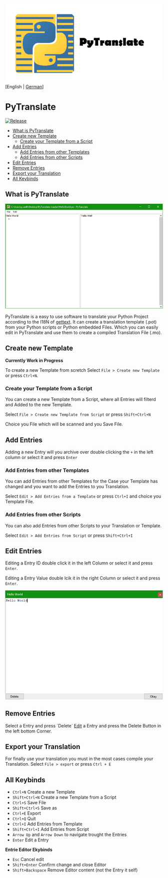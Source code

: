 ![Logo of PyTranslate](https://raw.githubusercontent.com/GreenSky-Productions/PyTranslate/master/images/SocialPreviewPyTranslate.png)
[English | [German](README-DE.md)]
# PyTranslate

[![Release](https://img.shields.io/github/downloads/GreenSky-Productions/PyTranslate/v1.1/total?color=green)](https://github.com/GreenSky-Productions/PyTranslate/releases/latest)



* [What is PyTranslate](README.md#what-is-pytranslate)
* [Create new Template](README.md#create-new-template)
  * [Create your Template from a Script](README.md#create-your-template-from-script)
* [Add Entries](README.md#add-entries)
  * [Add Entries from other Templates](README.md#add-entries-from-other-templates)
  * [Add Entries from other Scripts](README.md#add-entries-from-other-scripts)
* [Edit Entries](README.md#edit-entries)
* [Remove Entries](README.md#remove-entries)
* [Export your Translation](README.md#export-your-translation)
* [All Keybinds](README.md#all-keybinds)

## What is PyTranslate

![Image of PyTranslate](https://raw.githubusercontent.com/GreenSky-Productions/PyTranslate/master/images/PyTranslate.png)


PyTranslate is a easy to use software to translate your Python Project according to the I18N of [gettext](https://docs.python.org/3/library/gettext.html).
It can create a translation template (.pot) from your Python scripts or Python embedded Files. 
Which you can easily edit in PyTranslate and use them to create a compiled Translation File (.mo).

## Create new Template

**Currently Work in Progress**

To create a new Template from scretch Select `File > Create new Template` or press `Ctrl+N`.

### Create your Template from a Script

You can create a new Template from a Script, where all Entries will filterd and Added to the new Template.

Select `File > Create new Template from Script` or press `Shift+Ctrl+N`

Choice you File which will be scanned and you Save File.

## Add Entries

Adding a new Entry will you archive over double clicking the `+` in the left column or select it and press `Enter`

### Add Entries from other Templates

You can add Entries from other Templates for the Case your Template has changed and you want to add the Entries to you Translation.

Select `Edit > Add Entries from a Template` or press `Ctrl+I` and choice you Template File.

### Add Entries from other Scripts

You can also add Entries from other Scripts to your Translation or Template. 

Select `Edit > Add Entries from Script` or press `Shift+Ctrl+I`

## Edit Entries

Editing a Entry ID double click it in the left Column or select it and press `Enter`.

Editing a Entry Value double lcik it in the right Column or select it and press `Enter`.

![Image of PyTranslate](https://raw.githubusercontent.com/GreenSky-Productions/PyTranslate/master/images/EditEntry.png)

## Remove Entries

Select a Entry and press ´Delete`
[Edit](README.md#edit-entries) a Entry and press the Delete Button in the left bottom Corner.

## Export your Translation
For finally use your translation you must in the most cases compile your Translation.
Select `File > export` or press `Ctrl + E`

## All Keybinds

* `Ctrl+N` Create a new Template
* `Shift+Ctrl+N` Create a new Template from a Script
* `Ctrl+S` Save File
* `Shift+Ctrl+S` Save as
* `Ctrl+E` Export
* `Ctrl+Q` Quit
* `Ctrl+I` Add Entries from Template
* `Shift+Ctrl+I` Add Entries from Script
* `Arrow Up` and `Arrow Down` to navigate trought the Entries
* `Enter` Edit a Entry

**Entrie Editor Ekybinds**
* `Esc` Cancel edit
* `Shift+Enter` Confirm change and close Editor
* `Shift+Backspace` Remove Editor content (not the Entry it self)


